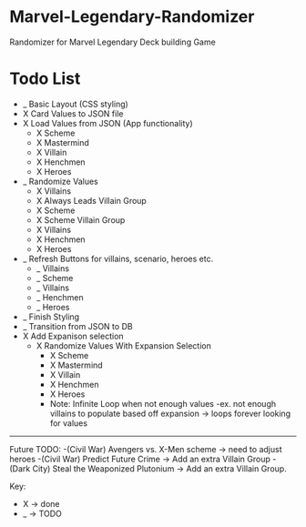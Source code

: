 # Marvel-Legendary-Randomizer
Randomizer for Marvel Legendary Deck building Game

# Todo List
- _ Basic Layout (CSS styling)
- X Card Values to JSON file
- X Load Values from JSON (App functionality) 
    - X Scheme
    - X Mastermind
    - X Villain
    - X Henchmen
    - X Heroes
- _ Randomize Values
    - X Villains
    - X Always Leads Villain Group
    - X Scheme
    - X Scheme Villain Group
    - X Villains
    - X Henchmen
    - X Heroes
- _ Refresh Buttons for villains, scenario, heroes etc.
    - _ Villains
    - _ Scheme
    - _ Villains
    - _ Henchmen
    - _ Heroes
- _ Finish Styling
- _ Transition from JSON to DB
- X Add Expanison selection
    - X Randomize Values With Expansion Selection
        - X Scheme
        - X Mastermind
        - X Villain
        - X Henchmen
        - X Heroes
        - Note: Infinite Loop when not enough values
            -ex. not enough villains to populate based off expansion -> loops forever looking for values

---------
Future TODO:
-(Civil War) Avengers vs. X-Men scheme -> need to adjust heroes
-(Civil War) Predict Future Crime -> Add an extra Villain Group
-(Dark City) Steal the Weaponized Plutonium -> Add an extra Villain Group.


Key: 
- X -> done
- _ -> TODO
